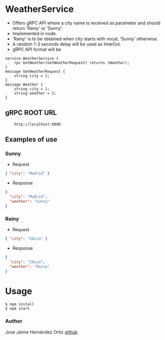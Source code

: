 # WeatherService

* Offers gRPC API where a city name is received as parameter and should return 'Rainy' or 'Sunny'.
* Implemented in node.
* 'Rainy' is to be obtained when city starts with vocal, 'Sunny' otherwise.
* A random 1-3 seconds delay will be used as timeOut.
* gRPC API format will be
``` 
service WeatherService {
    rpc GetWeather(GetWeatherRequest) returns (Weather);
}
message GetWeatherRequest {
    string city = 1;
}
message Weather {
    string city = 1;
    string weather = 2;
}
```

## gRPC ROOT URL 
```
    http://localhost:9090
```

## Examples of use

### Sunny
* Request 
```json
{ "city": "Madrid" }
```
* Response
```json
{
  "city": "Madrid",
  "weather": "Sunny"
}
```

### Rainy
* Request
```json
{ "city": "Ibiza" }
```
* Response
```json
{
  "city": "Ibiza",
  "weather": "Rainy"
}
```

# Usage
```  
$ npm install
$ npm start
```


### Author

Jose Jaime Hernández Ortiz [github](https://github.com/zuldare)